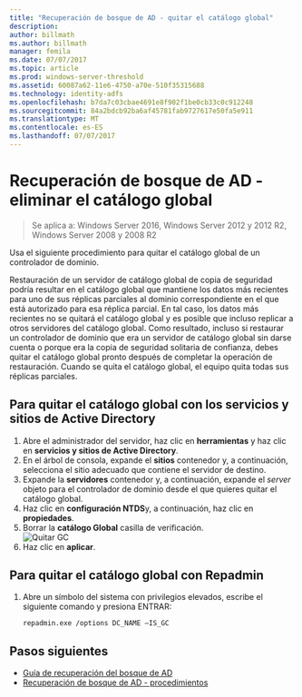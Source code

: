 ```yaml
---
title: "Recuperación de bosque de AD - quitar el catálogo global"
description: 
author: billmath
ms.author: billmath
manager: femila
ms.date: 07/07/2017
ms.topic: article
ms.prod: windows-server-threshold
ms.assetid: 60087a62-11e6-4750-a70e-510f35315688
ms.technology: identity-adfs
ms.openlocfilehash: b7da7c03cbae4691e8f902f1be0cb33c0c912248
ms.sourcegitcommit: 84a2bdcb92ba6af45781fab9727617e50fa5e911
ms.translationtype: MT
ms.contentlocale: es-ES
ms.lasthandoff: 07/07/2017
---
```

# <a name="ad-forest-recovery---removing-the-global-catalog"></a>Recuperación de bosque de AD - eliminar el catálogo global  

>Se aplica a: Windows Server 2016, Windows Server 2012 y 2012 R2, Windows Server 2008 y 2008 R2

 Usa el siguiente procedimiento para quitar el catálogo global de un controlador de dominio.  
  
 Restauración de un servidor de catálogo global de copia de seguridad podría resultar en el catálogo global que mantiene los datos más recientes para uno de sus réplicas parciales al dominio correspondiente en el que está autorizado para esa réplica parcial. En tal caso, los datos más recientes no se quitará el catálogo global y es posible que incluso replicar a otros servidores del catálogo global. Como resultado, incluso si restaurar un controlador de dominio que era un servidor de catálogo global sin darse cuenta o porque era la copia de seguridad solitaria de confianza, debes quitar el catálogo global pronto después de completar la operación de restauración. Cuando se quita el catálogo global, el equipo quita todas sus réplicas parciales.  
  
## <a name="to-remove-the-global-catalog-using-active-directory-sites-and-services"></a>Para quitar el catálogo global con los servicios y sitios de Active Directory  
 
1.  Abre el administrador del servidor, haz clic en **herramientas** y haz clic en **servicios y sitios de Active Directory**.  
2.  En el árbol de consola, expande el **sitios** contenedor y, a continuación, selecciona el sitio adecuado que contiene el servidor de destino.  
3.  Expande la **servidores** contenedor y, a continuación, expande el *server* objeto para el controlador de dominio desde el que quieres quitar el catálogo global.  
4.  Haz clic en **configuración NTDS**y, a continuación, haz clic en **propiedades**.  
5.  Borrar la **catálogo Global** casilla de verificación.  
![Quitar GC](media/AD-Forest-Recovery-Remove-GC/removegc1.png)
6.  Haz clic en **aplicar**.
  
## <a name="to-remove-the-global-catalog-using-repadmin"></a>Para quitar el catálogo global con Repadmin  
  
1.  Abre un símbolo del sistema con privilegios elevados, escribe el siguiente comando y presiona ENTRAR:  
  
    ```  
    repadmin.exe /options DC_NAME –IS_GC  
    ```  
  
 ## <a name="next-steps"></a>Pasos siguientes

- [Guía de recuperación del bosque de AD](AD-Forest-Recovery-Guide.md)
- [Recuperación de bosque de AD - procedimientos](AD-Forest-Recovery-Procedures.md)
